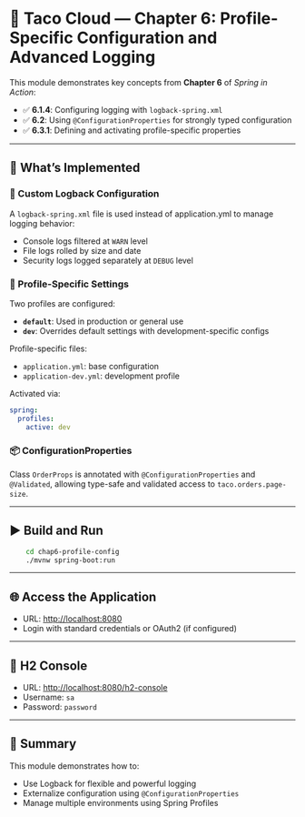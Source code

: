 # 🌮 Taco Cloud — Chapter 6: Profile-Specific Configuration and Advanced Logging

This module demonstrates key concepts from **Chapter 6** of *Spring in Action*:

* ✅ **6.1.4**: Configuring logging with `logback-spring.xml`
* ✅ **6.2**: Using `@ConfigurationProperties` for strongly typed configuration
* ✅ **6.3.1**: Defining and activating profile-specific properties

---

## 🧰 What’s Implemented

### 🔧 Custom Logback Configuration

A `logback-spring.xml` file is used instead of application.yml to manage logging behavior:

* Console logs filtered at `WARN` level
* File logs rolled by size and date
* Security logs logged separately at `DEBUG` level

### 🔐 Profile-Specific Settings

Two profiles are configured:

* **`default`**: Used in production or general use
* **`dev`**: Overrides default settings with development-specific configs

Profile-specific files:

* `application.yml`: base configuration
* `application-dev.yml`: development profile

Activated via:

```yaml
spring:
  profiles:
    active: dev
```

### 📦 ConfigurationProperties

Class `OrderProps` is annotated with `@ConfigurationProperties` and `@Validated`, allowing type-safe and validated access to `taco.orders.page-size`.

---

## ▶️ Build and Run

```bash
    cd chap6-profile-config
    ./mvnw spring-boot:run
```

---

## 🌐 Access the Application

* URL: [http://localhost:8080](http://localhost:8080)
* Login with standard credentials or OAuth2 (if configured)

---

## 🧲 H2 Console

* URL: [http://localhost:8080/h2-console](http://localhost:8080/h2-console)
* Username: `sa`
* Password: `password`

---

## 🧠 Summary

This module demonstrates how to:

* Use Logback for flexible and powerful logging
* Externalize configuration using `@ConfigurationProperties`
* Manage multiple environments using Spring Profiles



